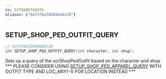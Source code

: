 ```yaml
---
ns: EXTRAMETADATA
aliases: ["0xf3fbe2d50a6a8c28"]
---
```

## SETUP_SHOP_PED_OUTFIT_QUERY

```c
// 0xF3FBE2D50A6A8C28
int SETUP_SHOP_PED_OUTFIT_QUERY(int character, int shop);
```

Sets up a query of the scrShopPedOutfit based on the character and shop *** PLEASE CONSIDER USING [SETUP_SHOP_PED_APPAREL_QUERY](#_0x50F457823CE6EB5F) WITH OUTFIT TYPE AND LOC_ANY(-1) FOR LOCATION INSTEAD ***

